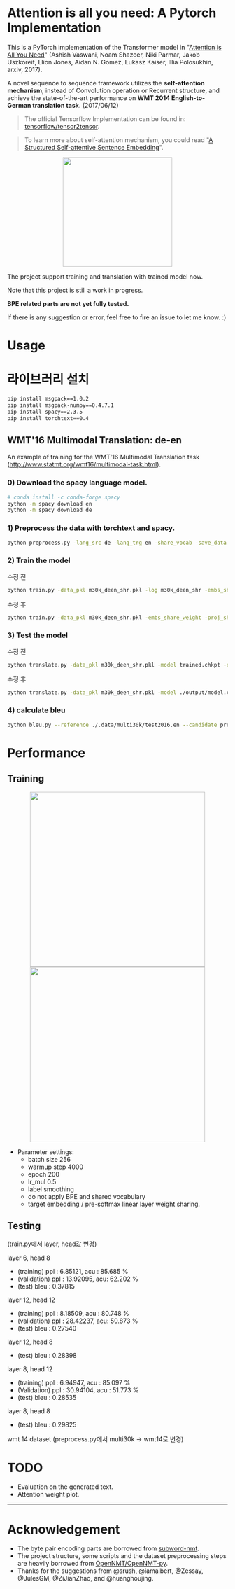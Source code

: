 # Attention is all you need: A Pytorch Implementation

This is a PyTorch implementation of the Transformer model in "[Attention is All You Need](https://arxiv.org/abs/1706.03762)" (Ashish Vaswani, Noam Shazeer, Niki Parmar, Jakob Uszkoreit, Llion Jones, Aidan N. Gomez, Lukasz Kaiser, Illia Polosukhin, arxiv, 2017). 


A novel sequence to sequence framework utilizes the **self-attention mechanism**, instead of Convolution operation or Recurrent structure, and achieve the state-of-the-art performance on **WMT 2014 English-to-German translation task**. (2017/06/12)

> The official Tensorflow Implementation can be found in: [tensorflow/tensor2tensor](https://github.com/tensorflow/tensor2tensor/blob/master/tensor2tensor/models/transformer.py).

> To learn more about self-attention mechanism, you could read "[A Structured Self-attentive Sentence Embedding](https://arxiv.org/abs/1703.03130)".

<p align="center">
<img src="http://imgur.com/1krF2R6.png" width="250">
</p>


The project support training and translation with trained model now.

Note that this project is still a work in progress.

**BPE related parts are not yet fully tested.**


If there is any suggestion or error, feel free to fire an issue to let me know. :)


# Usage

# 라이브러리 설치
```bash
pip install msgpack==1.0.2
pip install msgpack-numpy==0.4.7.1
pip install spacy==2.3.5
pip install torchtext==0.4
```

## WMT'16 Multimodal Translation: de-en

An example of training for the WMT'16 Multimodal Translation task (http://www.statmt.org/wmt16/multimodal-task.html).

### 0) Download the spacy language model.
```bash
# conda install -c conda-forge spacy 
python -m spacy download en
python -m spacy download de
```

### 1) Preprocess the data with torchtext and spacy.
```bash
python preprocess.py -lang_src de -lang_trg en -share_vocab -save_data m30k_deen_shr.pkl
```


### 2) Train the model
수정 전
```bash
python train.py -data_pkl m30k_deen_shr.pkl -log m30k_deen_shr -embs_share_weight -proj_share_weight -label_smoothing -output_dir output -b 256 -warmup 128000 -epoch 400
```

수정 후
```bash
python train.py -data_pkl m30k_deen_shr.pkl -embs_share_weight -proj_share_weight -label_smoothing -output_dir output -b 256 -warmup 128000 -epoch 400
```

### 3) Test the model
수정 전
```bash
python translate.py -data_pkl m30k_deen_shr.pkl -model trained.chkpt -output prediction.txt
```

수정 후
```bash
python translate.py -data_pkl m30k_deen_shr.pkl -model ./output/model.chkpt -output prediction.txt
```

### 4) calculate bleu
```bash
python bleu.py --reference ./.data/multi30k/test2016.en --candidate prediction.txt
```

# Performance
## Training

<p align="center">
<img src="https://i.imgur.com/S2EVtJx.png" width="400">
<img src="https://i.imgur.com/IZQmUKO.png" width="400">
</p>

- Parameter settings:
  - batch size 256 
  - warmup step 4000 
  - epoch 200 
  - lr_mul 0.5
  - label smoothing 
  - do not apply BPE and shared vocabulary
  - target embedding / pre-softmax linear layer weight sharing. 
 
  
## Testing 
(train.py에서 layer, head값 변경)

layer 6, head 8
- (training) ppl : 6.85121, acu : 85.685 %
- (validation) ppl : 13.92095, acu: 62.202 %
- (test) bleu : 0.37815

layer 12, head 12
- (training) ppl : 8.18509, acu : 80.748 %
- (validation) ppl : 28.42237, acu: 50.873 %
- (test) bleu : 0.27540

layer 12, head 8
- (test) bleu : 0.28398

layer 8, head 12
- (training) ppl : 6.94947, acu : 85.097 %
- (Validation) ppl : 30.94104, acu : 51.773 %
- (test) bleu : 0.28535

layer 8, head 8
- (test) bleu : 0.29825

wmt 14 dataset (preprocess.py에서 multi30k -> wmt14로 변경)


# TODO
  - Evaluation on the generated text.
  - Attention weight plot.
---
# Acknowledgement
- The byte pair encoding parts are borrowed from [subword-nmt](https://github.com/rsennrich/subword-nmt/).
- The project structure, some scripts and the dataset preprocessing steps are heavily borrowed from [OpenNMT/OpenNMT-py](https://github.com/OpenNMT/OpenNMT-py).
- Thanks for the suggestions from @srush, @iamalbert, @Zessay, @JulesGM, @ZiJianZhao, and @huanghoujing.
